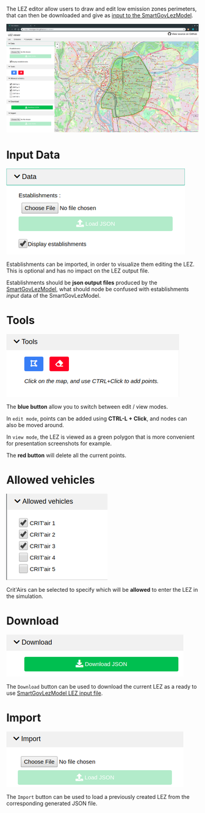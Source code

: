 The LEZ editor allow users to draw and edit low emission zones perimeters, that
can then be downloaded and give as [input to the
SmartGovLezModel](https://github.com/smartgov-liris/SmartGovLezModel/wiki/lez).

![LEZ](lez.png)

# Input Data

![LEZ Data](lez-data.png)

Establishments can be imported, in order to visualize them editing the LEZ.
This is optional and has no impact on the LEZ output file.

Establishments should be **json output files** produced by the
[SmartGovLezModel](https://github.com/smartgov-liris/SmartGovLezModel/wiki/Standard-Outputs#establishments),
what should node be confused with establishments *input* data of the
SmartGovLezModel.

# Tools

![LEZ tools](lez-tools.png)

The **blue button** allow you to switch between edit / view modes.

In `edit mode`, points can be added using **CTRL-L + Click**, and nodes can
also be moved around.

In `view mode`, the LEZ is viewed as a green polygon that is more convenient
for presentation screenshots for example.

The **red button** will delete all the current points.

# Allowed vehicles

![LEZ allowed vehicles](lez-allowed-vehicles.png)

Crit'Airs can be selected to specify which will be **allowed** to enter the LEZ
in the simulation.

# Download

![LEZ Download](lez-download.png)

The `Download` button can be used to download the current LEZ as a ready to use
[SmartGovLezModel LEZ input
file](https://github.com/smartgov-liris/SmartGovLezModel/wiki/lez#format).

# Import

![LEZ import](lez-import.png)

The `Import` button can be used to load a previously created LEZ from the
corresponding generated JSON file.
